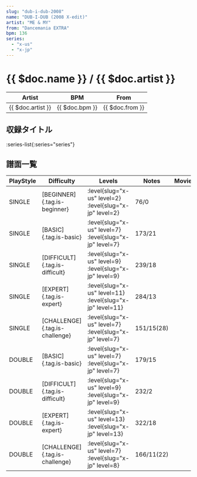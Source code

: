 ```yaml
---
slug: "dub-i-dub-2008"
name: "DUB-I-DUB (2008 X-edit)"
artist: "ME & MY"
from: "Dancemania EXTRA"
bpm: 136
series:
  - "x-us"
  - "x-jp"
---
```


# {{ $doc.name }} / {{ $doc.artist }}

|Artist|BPM|From|
|------|---|----|
|{{ $doc.artist }}|{{ $doc.bpm }}|{{ $doc.from }}|

## 収録タイトル

:series-list{:series="series"}

## 譜面一覧

|PlayStyle|Difficulty|Levels|Notes|Movie|
|---------|----------|------|-----|-----|
|SINGLE|[BEGINNER]{.tag.is-beginner}|<div class="field is-grouped is-grouped-multiline"> :level{slug="x-us" level=2} :level{slug="x-jp" level=2}</div>|76/0||
|SINGLE|[BASIC]{.tag.is-basic}|<div class="field is-grouped is-grouped-multiline"> :level{slug="x-us" level=7} :level{slug="x-jp" level=7}</div>|173/21||
|SINGLE|[DIFFICULT]{.tag.is-difficult}|<div class="field is-grouped is-grouped-multiline"> :level{slug="x-us" level=9} :level{slug="x-jp" level=9}</div>|239/18||
|SINGLE|[EXPERT]{.tag.is-expert}|<div class="field is-grouped is-grouped-multiline"> :level{slug="x-us" level=11} :level{slug="x-jp" level=11}</div>|284/13||
|SINGLE|[CHALLENGE]{.tag.is-challenge}|<div class="field is-grouped is-grouped-multiline"> :level{slug="x-us" level=7} :level{slug="x-jp" level=7}</div>|151/15(28)||
|DOUBLE|[BASIC]{.tag.is-basic}|<div class="field is-grouped is-grouped-multiline"> :level{slug="x-us" level=7} :level{slug="x-jp" level=7}</div>|179/15||
|DOUBLE|[DIFFICULT]{.tag.is-difficult}|<div class="field is-grouped is-grouped-multiline"> :level{slug="x-us" level=9} :level{slug="x-jp" level=9}</div>|232/2||
|DOUBLE|[EXPERT]{.tag.is-expert}|<div class="field is-grouped is-grouped-multiline"> :level{slug="x-us" level=13} :level{slug="x-jp" level=13}</div>|322/18||
|DOUBLE|[CHALLENGE]{.tag.is-challenge}|<div class="field is-grouped is-grouped-multiline"> :level{slug="x-us" level=7} :level{slug="x-jp" level=8}</div>|166/11(22)||
